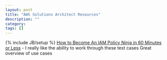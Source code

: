 ```yaml
---
layout: post
title: "AWS Solutions Architect Resources"
description: ""
category: 
tags: []
---
```

{% include JB/setup %}
[How to Become An IAM Policy Ninja in 60 Minutes or Less](https://www.youtube.com/watch?v=Du478i9O_mc) - I really like the ability to work through these test cases
Great overview of use cases